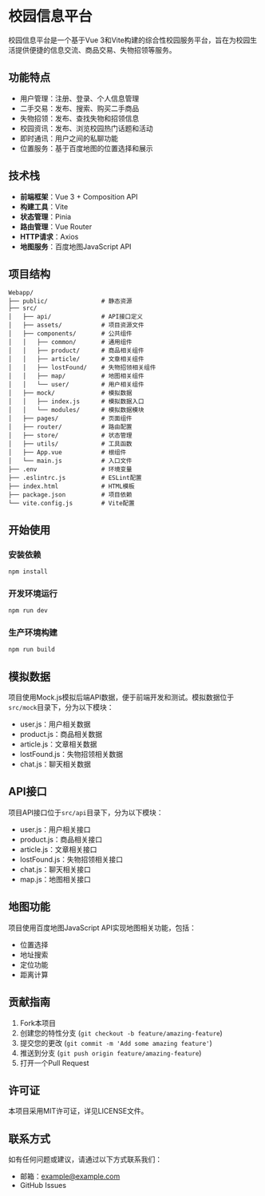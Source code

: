 # 校园信息平台

校园信息平台是一个基于Vue 3和Vite构建的综合性校园服务平台，旨在为校园生活提供便捷的信息交流、商品交易、失物招领等服务。

## 功能特点

- 用户管理：注册、登录、个人信息管理
- 二手交易：发布、搜索、购买二手商品
- 失物招领：发布、查找失物和招领信息
- 校园资讯：发布、浏览校园热门话题和活动
- 即时通讯：用户之间的私聊功能
- 位置服务：基于百度地图的位置选择和展示

## 技术栈

- **前端框架**：Vue 3 + Composition API
- **构建工具**：Vite
- **状态管理**：Pinia
- **路由管理**：Vue Router
- **HTTP请求**：Axios
- **地图服务**：百度地图JavaScript API

## 项目结构

```
Webapp/
├── public/               # 静态资源
├── src/
│   ├── api/              # API接口定义
│   ├── assets/           # 项目资源文件
│   ├── components/       # 公共组件
│   │   ├── common/       # 通用组件
│   │   ├── product/      # 商品相关组件
│   │   ├── article/      # 文章相关组件
│   │   ├── lostFound/    # 失物招领相关组件
│   │   ├── map/          # 地图相关组件
│   │   └── user/         # 用户相关组件
│   ├── mock/             # 模拟数据
│   │   ├── index.js      # 模拟数据入口
│   │   └── modules/      # 模拟数据模块
│   ├── pages/            # 页面组件
│   ├── router/           # 路由配置
│   ├── store/            # 状态管理
│   ├── utils/            # 工具函数
│   ├── App.vue           # 根组件
│   └── main.js           # 入口文件
├── .env                  # 环境变量
├── .eslintrc.js          # ESLint配置
├── index.html            # HTML模板
├── package.json          # 项目依赖
└── vite.config.js        # Vite配置
```

## 开始使用

### 安装依赖

```bash
npm install
```

### 开发环境运行

```bash
npm run dev
```

### 生产环境构建

```bash
npm run build
```

## 模拟数据

项目使用Mock.js模拟后端API数据，便于前端开发和测试。模拟数据位于`src/mock`目录下，分为以下模块：

- user.js：用户相关数据
- product.js：商品相关数据
- article.js：文章相关数据
- lostFound.js：失物招领相关数据
- chat.js：聊天相关数据

## API接口

项目API接口位于`src/api`目录下，分为以下模块：

- user.js：用户相关接口
- product.js：商品相关接口
- article.js：文章相关接口
- lostFound.js：失物招领相关接口
- chat.js：聊天相关接口
- map.js：地图相关接口

## 地图功能

项目使用百度地图JavaScript API实现地图相关功能，包括：

- 位置选择
- 地址搜索
- 定位功能
- 距离计算

## 贡献指南

1. Fork本项目
2. 创建您的特性分支 (`git checkout -b feature/amazing-feature`)
3. 提交您的更改 (`git commit -m 'Add some amazing feature'`)
4. 推送到分支 (`git push origin feature/amazing-feature`)
5. 打开一个Pull Request

## 许可证

本项目采用MIT许可证，详见LICENSE文件。

## 联系方式

如有任何问题或建议，请通过以下方式联系我们：

- 邮箱：example@example.com
- GitHub Issues